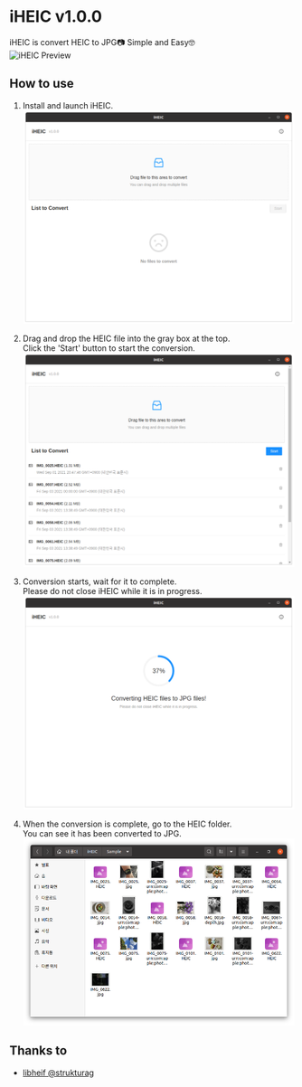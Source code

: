# iHEIC v1.0.0

iHEIC is convert HEIC to JPG📷 Simple and Easy🤓  
![iHEIC Preview](./images/iHEIC_Preview.gif)

## How to use

1. Install and launch iHEIC.  
   ![Launch iHEIC](./images/iHEIC_1.png)

2. Drag and drop the HEIC file into the gray box at the top.  
   Click the 'Start' button to start the conversion.  
   ![Add HEIC File](./images/iHEIC_3.png)

3. Conversion starts, wait for it to complete.  
   Please do not close iHEIC while it is in progress.  
   ![iHEIC Progress](./images/iHEIC_4.png)

4. When the conversion is complete, go to the HEIC folder.  
   You can see it has been converted to JPG.  
   ![Result](./images/iHEIC_6.png)

## Thanks to

- [libheif @strukturag](https://github.com/strukturag/libheif)
